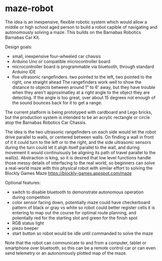 # maze-robot
The idea is an inexpensive, flexible robotic system which would allow a middle or high school aged person to build a robot capible of navigating and autonomously solving a maze.
This builds on the Barnabas Robotics Barnabas Car Kit.

Design goals:
- small, inexpensive four-wheeled car chassis
- Arduino Uno or compatible microcontroller board
- microcontroller board is programmable via bluetooth, through standard Arduino IDE
- five ultrasonic rangefinders.  two pointed to the left, two pointed to the right, one straight ahead
The rangefinders work well to show the distance to objects between around 1" to 6' away, but they have trouble when they aren't approximatley at a right angle to the object they are detecting.  If the angle is too great, over about 15 degrees not enough of the sound bounces back for it to get a range.

The current platform is being prototyped with cardboard and Lego bricks, but the production system is intended to be an acrylic rectangle or circle atop the Barnabas Robotics Car Chassis.

The idea is the two ultrasonic rangefinders on each side would let the robot drive parallel to walls, or centered between walls.  On finding a wall in front of it it could turn to the left or to the right, and the side ultrasonic sensors during the turn could let it aligh itself parallel to the wall, and during movement it would continuiously be aligning its path of travel parallel to the wall(s).  Abstraction is king, so it is desired that low level functions handle those messy details of interfacing to the real world, so beginners can solve a real-world maze with this physical robot with similar effort to solving the Blockly Games Maze https://blockly-games.appspot.com/maze

Optional features:
- switch to disable bluetooth to demonstrate autonomous operation during competition
- color sensor facing down, potentially maze could have checkerboard pattern of black or gray vs white so robot could better register cells it is entering to map out the course for optimal route planning, and potentially red for the starting slot and green for the finish spot
- RGB status light
- piezo beeper
- start button so robot would be idle until commanded to solve the maze

Note that the robot can communicate to and from a computer, tablet or smartphone over bluetooth, so this can be a remote control car or can even send telemetry or an autonomously plotted map of the maze.
